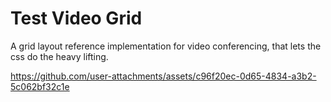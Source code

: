 # Test Video Grid

A grid layout reference implementation for video conferencing, that lets the css do the heavy lifting. 



https://github.com/user-attachments/assets/c96f20ec-0d65-4834-a3b2-5c062bf32c1e

